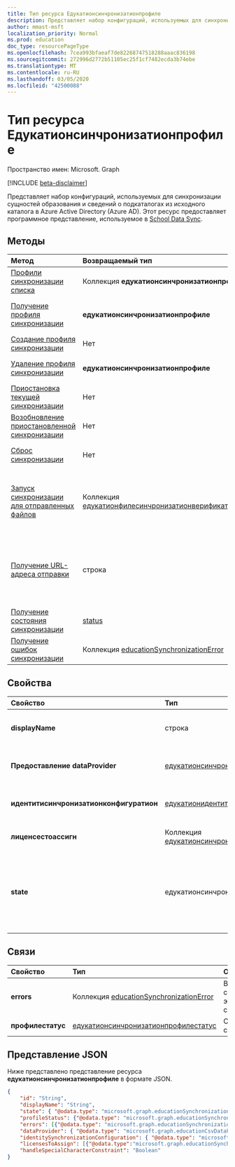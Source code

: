 ```yaml
---
title: Тип ресурса Едукатионсинчронизатионпрофиле
description: Представляет набор конфигураций, используемых для синхронизации сущностей образования и сведений о подкаталогах из исходного каталога в Azure Active Directory (Azure AD). Этот ресурс предоставляет программное представление, используемое в School Data Sync.
author: mmast-msft
localization_priority: Normal
ms.prod: education
doc_type: resourcePageType
ms.openlocfilehash: 7cea993bfaeaf7de82268747518288aaac836198
ms.sourcegitcommit: 272996d2772b51105ec25f1cf7482ecda3b74ebe
ms.translationtype: MT
ms.contentlocale: ru-RU
ms.lasthandoff: 03/05/2020
ms.locfileid: "42500088"
---
```

# <a name="educationsynchronizationprofile-resource-type"></a>Тип ресурса Едукатионсинчронизатионпрофиле

Пространство имен: Microsoft. Graph

[!INCLUDE [beta-disclaimer](../../includes/beta-disclaimer.md)]

Представляет набор конфигураций, используемых для синхронизации сущностей образования и сведений о подкаталогах из исходного каталога в Azure Active Directory (Azure AD). Этот ресурс предоставляет программное представление, используемое в [School Data Sync](https://sds.microsoft.com).

## <a name="methods"></a>Методы

| Метод | Возвращаемый тип | Описание |
|:-|:-|:-|
| [Профили синхронизации списка](../api/educationsynchronizationprofile-list.md) | Коллекция **едукатионсинчронизатионпрофиле** | Получение списка всех профилей синхронизации в клиенте. |
| [Получение профиля синхронизации](../api/educationsynchronizationprofile-get.md) | **едукатионсинчронизатионпрофиле** | Получение определенного профиля с учетом заданного идентификатора профиля. |
| [Создание профиля синхронизации](../api/educationsynchronizationprofile-post.md) | Нет | Создание нового профиля синхронизации. |
| [Удаление профиля синхронизации](../api/educationsynchronizationprofile-delete.md) | **едукатионсинчронизатионпрофиле** | Удаление определенного профиля с учетом идентификатора профиля. |
| [Приостановка текущей синхронизации](../api/educationsynchronizationprofile-pause.md) | Нет | Приостановите текущую синхронизацию. |
| [Возобновление приостановленной синхронизации](../api/educationsynchronizationprofile-resume.md) | Нет | Возобновление приостановленной синхронизации. |
| [Сброс синхронизации](../api/educationsynchronizationprofile-reset.md) | Нет | Сбросьте состояние профиля и перезапустите синхронизацию. |
| [Запуск синхронизации для отправленных файлов](../api/educationsynchronizationprofile-start.md) | Коллекция [едукатионфилесинчронизатионверификатионмессаже](educationfilesynchronizationverificationmessage.md)| Проверьте отправленные исходные файлы и запустите синхронизацию. Применяется только в том случае, если поставщик данных — [едукатионксвдатапровидер](educationcsvdataprovider.md). |
| [Получение URL-адреса отправки](../api/educationsynchronizationprofile-uploadurl.md) | строка | Возвращает кратковременный URL-адрес для отправки CSV-файлов данных. Применяется только в том случае, если поставщик данных — [едукатионксвдатапровидер](educationcsvdataprovider.md). |
| [Получение состояния синхронизации](../api/educationsynchronizationprofilestatus-get.md) | [status](educationsynchronizationprofilestatus.md) | Возврат состояния определенного профиля синхронизации. |
| [Получение ошибок синхронизации](../api/educationsynchronizationerrors-get.md) | Коллекция [educationSynchronizationError](educationsynchronizationerror.md)| Получение всех ошибок, возникших во время синхронизации. |

## <a name="properties"></a>Свойства

| Свойство | Тип | Описание |
|:-|:-|:-|
| **displayName** | строка |  Имя профиля конфигурации для удостоверений синхронизации.         |
| **Предоставление dataProvider** | [едукатионсинчронизатиондатапровидер](educationsynchronizationdataprovider.md) |  Поставщик данных, используемый для профиля.         |
| **идентитисинчронизатионконфигуратион** | [едукатионидентитисинчронизатионконфигуратион](educationidentitysynchronizationconfiguration.md) | [Создание](educationidentitycreationconfiguration.md) удостоверения или [соответствующая](educationidentitymatchingconfiguration.md) конфигурация.        |
| **лиценсестоассигн** | Коллекция [едукатионсинчронизатионлиценсеассигнмент](educationsynchronizationlicenseassignment.md)|  Конфигурация установки лицензий.        |
| **state** | едукатионсинчронизатионпрофилестате |  Состояние профиля. Возможные значения: `provisioning`, `provisioned`, `provisioningFailed`, `deleting`, `deletionFailed`.          |

## <a name="relationships"></a>Связи

| Свойство | Тип | Описание |
|:-|:-|:-|
| **errors** | Коллекция [educationSynchronizationError](educationsynchronizationerror.md)| Все ошибки, связанные с этим профилем синхронизации. |
| **профилестатус** | [едукатионсинчронизатионпрофилестатус](educationsynchronizationprofilestatus.md) | Состояние синхронизации. |

## <a name="json-representation"></a>Представление JSON
Ниже представлено представление ресурса **едукатионсинчронизатионпрофиле** в формате JSON.

<!-- {
  "blockType": "resource",
  "keyProperty": "id",
  "optionalProperties": [

  ],
  "baseType": "microsoft.graph.entity",
  "@odata.type": "microsoft.graph.educationSynchronizationProfile"
}-->

```json
{
    "id": "String",
    "displayName": "String",
    "state": { "@odata.type": "microsoft.graph.educationSynchronizationProfileState" },
    "profileStatus": {"@odata.type": "microsoft.graph.educationSynchronizationProfileStatus"},
    "errors": [{"@odata.type": "microsoft.graph.educationSynchronizationProfileStatus" }],
    "dataProvider": { "@odata.type": "microsoft.graph.educationCsvDataProvider" },
    "identitySynchronizationConfiguration": { "@odata.type": "microsoft.graph.educationIdentitySynchronizationConfiguration" },
    "licensesToAssign": [{"@odata.type":"microsoft.graph.educationSynchronizationLicenseAssignment"}],
    "handleSpecialCharacterConstraint": "Boolean"
}
```
